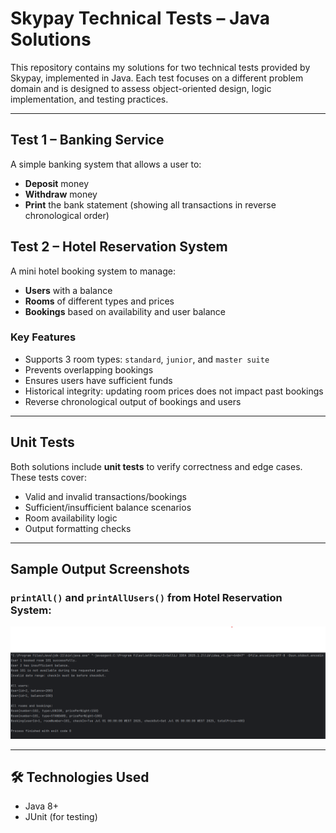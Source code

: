 # Skypay Technical Tests – Java Solutions

This repository contains my solutions for two technical tests provided by Skypay, implemented in Java. Each test focuses on a different problem domain and is designed to assess object-oriented design, logic implementation, and testing practices.

---

## Test 1 – Banking Service

A simple banking system that allows a user to:
- **Deposit** money
- **Withdraw** money
- **Print** the bank statement (showing all transactions in reverse chronological order)


## Test 2 – Hotel Reservation System

A mini hotel booking system to manage:
- **Users** with a balance
- **Rooms** of different types and prices
- **Bookings** based on availability and user balance

### Key Features
- Supports 3 room types: `standard`, `junior`, and `master suite`
- Prevents overlapping bookings
- Ensures users have sufficient funds
- Historical integrity: updating room prices does not impact past bookings
- Reverse chronological output of bookings and users

---

## Unit Tests

Both solutions include **unit tests** to verify correctness and edge cases. These tests cover:
- Valid and invalid transactions/bookings
- Sufficient/insufficient balance scenarios
- Room availability logic
- Output formatting checks

---

## Sample Output Screenshots

### `printAll()` and `printAllUsers()` from Hotel Reservation System:

![Sample Output](https://raw.githubusercontent.com/Xliight/SkyPay_Test/main/src/main/resources/img.png)

---

## 🛠️ Technologies Used
- Java 8+
- JUnit (for testing)
